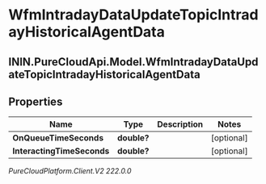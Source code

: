 # WfmIntradayDataUpdateTopicIntradayHistoricalAgentData

## ININ.PureCloudApi.Model.WfmIntradayDataUpdateTopicIntradayHistoricalAgentData

## Properties

|Name | Type | Description | Notes|
|------------ | ------------- | ------------- | -------------|
| **OnQueueTimeSeconds** | **double?** |  | [optional] |
| **InteractingTimeSeconds** | **double?** |  | [optional] |



_PureCloudPlatform.Client.V2 222.0.0_
